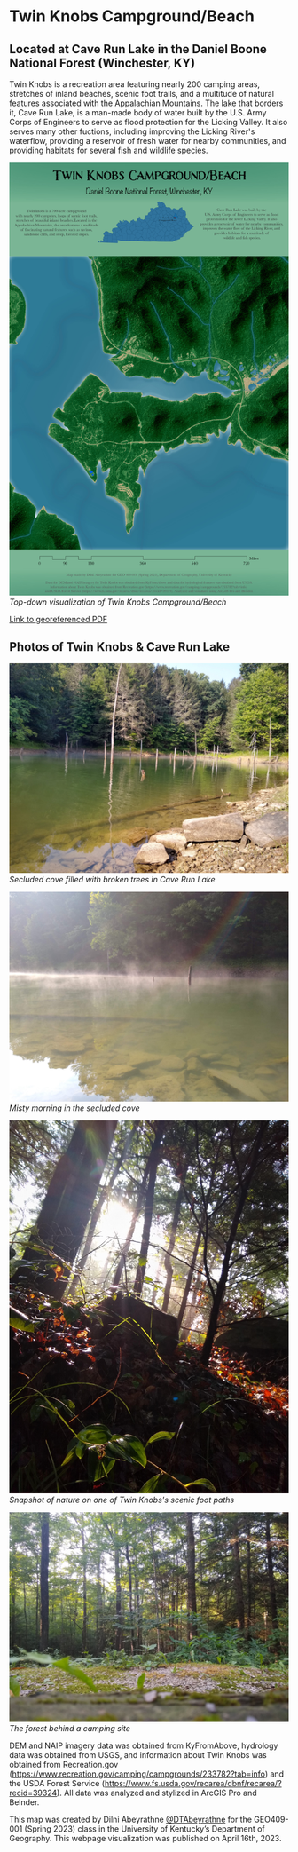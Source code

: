 # Twin Knobs Campground/Beach
## Located at Cave Run Lake in the Daniel Boone National Forest (Winchester, KY)

Twin Knobs is a recreation area featuring nearly 200 camping areas, stretches of inland beaches, scenic foot trails, and a multitude of natural features associated with the Appalachian Mountains. The lake that borders it, Cave Run Lake, is a man-made body of water built by the U.S. Army Corps of Engineers to serve as flood protection for the Licking Valley. It also serves many other fuctions, including improving the Licking River's waterflow, providing a reservoir of fresh water for nearby communities, and providing habitats for several fish and wildlife species.

![Top-down visualization of Twin Knobs Campground/Beach](images/M7_TwinKnobs.jpg)     
*Top-down visualization of Twin Knobs Campground/Beach*

[Link to georeferenced PDF](images/M7_Twin_Knobs_georef.pdf) 

## Photos of Twin Knobs & Cave Run Lake
![Cove in Cave Run Lake](images/Broken_tree_lake.jpg)     
*Secluded cove filled with broken trees in Cave Run Lake*

![Cove in Cave Run Lake on a misty morning](images/Misty_broken_tree_lake.jpg)     
*Misty morning in the secluded cove*

![Snapshot of vegetation on a scenic foot path](images/Fall_sunshine.jpg)     
*Snapshot of nature on one of Twin Knobs's scenic foot paths*

![The forest behind a campging site](images/Campground_forest.jpg)     
*The forest behind a camping site*

DEM and NAIP imagery data was obtained from KyFromAbove, hydrology data was obtained from USGS, and information about Twin Knobs was obtained from Recreation.gov (https://www.recreation.gov/camping/campgrounds/233782?tab=info) and the USDA Forest Service (https://www.fs.usda.gov/recarea/dbnf/recarea/?recid=39324). All data was analyzed and stylized in ArcGIS Pro and Belnder.

This map was created by Dilni Abeyrathne [@DTAbeyrathne](https://github.com/DTAbeyrathne) for the GEO409-001 (Spring 2023) class in the University of Kentucky’s Department of Geography. This webpage visualization was published on April 16th, 2023.